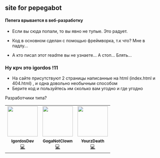 ## site for pepegabot
#### Пепега врывается в веб-разработку

* Если вы сюда попали, то вы явно не тупые. Это радует.

* Код в основном сделан с помощью фреймворка, т.к что? Мне в падлу... 
* А кто писал этот readme вы не узнаете... А стоп... Блять...

### Ну крч это igordos !11

* На сайте присутствуют 2 страницы написанные на html (index.html и 404.html) , и одна довольно необычным способом
* Берите код и пользуйтесь им сколько вам угодно и где угодно

Разработчики типа?

<table>
  <tr>
    <td align="center"><a href="https://github.com/IgordosDev"><img src="https://www.meme-arsenal.com/memes/71cb047a35861dfc5c00943aa15cfa3c.jpg" width="100px;" alt=""/><br /><sub><b>IgordosDev</b></sub></a><a href="" title="Овнер"><br/>💻<a/></td>
    <td align="center"><a href="https://github.com/GogaNotClown"><img src="https://memepedia.ru/wp-content/uploads/2019/01/dxocolvvaaavjqj-360x270.jpg" width="100px;" alt=""/><br /><sub><b>GogaNotClown</b></sub></a><a href="" title="Овнер"><br/>💻<a/></td>
    <td align="center"><a href="https://github.com/YourzDeath"><img src="https://www.meme-arsenal.com/memes/799ea636fd1698d2865759d4900ed3b8.jpg" width="100px;" alt=""/><br /><sub><b>YourzDeath</b></sub></a><a href="" title="Овнер"><br/>💻<a/></td></tr>
</table>

